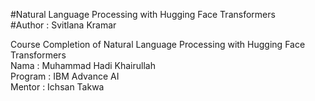 #Natural Language Processing with Hugging Face Transformers\
#Author : Svitlana Kramar

Course Completion of Natural Language Processing with Hugging Face Transformers\
Nama : Muhammad Hadi Khairullah\
Program : IBM Advance AI\
Mentor : Ichsan Takwa
